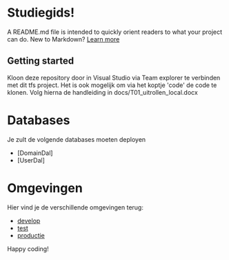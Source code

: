 # Studiegids!
A README.md file is intended to quickly orient readers to what your project can do.  New to Markdown? [Learn more](http://go.microsoft.com/fwlink/p/?LinkId=524306&clcid=0x409)

## Getting started

Kloon deze repository door in Visual Studio via Team explorer te verbinden met dit tfs project. 
Het is ook mogelijk om via het koptje 'code' de code te klonen. 
Volg hierna de handleiding in docs/T01_uitrollen_local.docx

# Databases

Je zult de volgende databases moeten deployen
* [DomainDal]
* [UserDal]

# Omgevingen

Hier vind je de verschillende omgevingen terug:
* [develop](studiegids-dev.azurewebsites.net)
* [test](studiegids-test.azurewebsites.net)
* [productie](studiegids.azurewebsites.net)



Happy coding!
